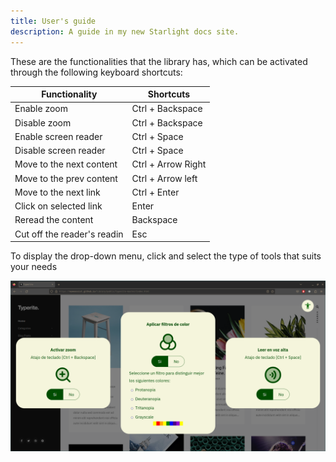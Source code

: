 ```yaml
---
title: User's guide
description: A guide in my new Starlight docs site.
---
```


These are the functionalities that the library has, which can be activated through the following keyboard shortcuts:

| Functionality                | Shortcuts          |
|------------------------------|--------------------|
| Enable zoom                  | Ctrl + Backspace   |
| Disable zoom                 | Ctrl + Backspace   |
| Enable screen reader         | Ctrl + Space       |
| Disable screen reader        | Ctrl + Space       |
| Move to the next content     | Ctrl + Arrow Right |
| Move to the prev content     | Ctrl + Arrow left  |
| Move to the next link        | Ctrl + Enter       |
| Click on selected link       | Enter              |
| Reread the content           | Backspace          |
| Cut off the reader's readin  | Esc                |

To display the drop-down menu, click and select the type of tools that suits your needs

![Fly Menu](../../../assets/menu-principal.png)
